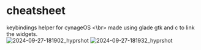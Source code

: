 # cheatsheet
keybindings helper for cynageOS
<\br>
made using glade gtk and c to link the widgets.
</br>
![2024-09-27-181902_hyprshot](https://github.com/user-attachments/assets/572e28ca-b7a7-484e-8e19-0df7d182bc26)
![2024-09-27-181932_hyprshot](https://github.com/user-attachments/assets/81f0ffb5-43ee-470a-a056-e6eca9762162)
